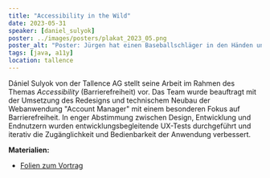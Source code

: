 ```yaml
---
title: "Accessibility in the Wild"
date: 2023-05-31
speaker: [daniel_sulyok]
poster: ../images/posters/plakat_2023_05.png
poster_alt: "Poster: Jürgen hat einen Baseballschläger in den Händen und zerstört damit eine Verkehrsbake."
tags: [java, a11y]
location: tallence
---
```


Dániel Sulyok von der Tallence AG stellt seine Arbeit im Rahmen des Themas *Accessibility* (Barrierefreiheit) vor. Das Team wurde beauftragt mit der Umsetzung des Redesigns und technischem Neubau der Webanwendung "Account Manager" mit einem besonderen Fokus auf Barrierefreiheit. In enger Abstimmung zwischen Design, Entwicklung und Endnutzern wurden entwicklungsbegleitende UX-Tests durchgeführt und iterativ die Zugänglichkeit und Bedienbarkeit der Anwendung verbessert.

**Materialien:**

- [Folien zum Vortrag](/downloads/juggr_a11y.pdf)

